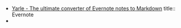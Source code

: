 - [Yarle - The ultimate converter of Evernote notes to Markdown](https://github.com/akosbalasko/yarle)
  title:: Evernote
-